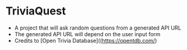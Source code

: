 # TriviaQuest
* A project that will ask random questions from a generated API URL
* The generated API URL will depend on the user input form
* Credits to [Open Trivia Database]((https://opentdb.com/)
